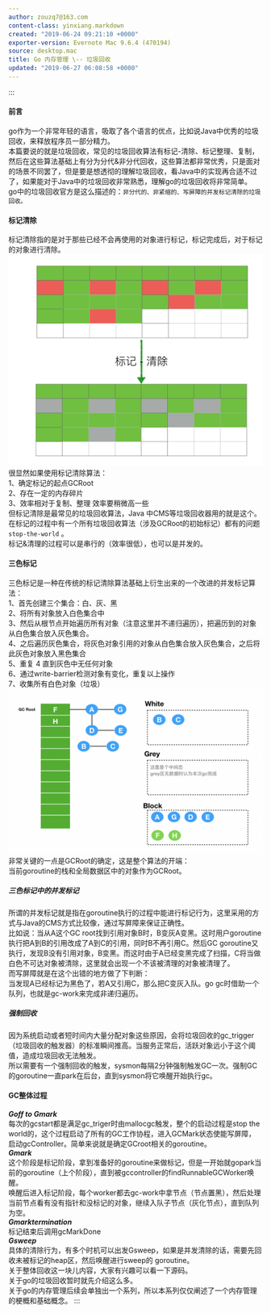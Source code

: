 ```yaml
---
author: zouzq7@163.com
content-class: yinxiang.markdown
created: "2019-06-24 09:21:10 +0000"
exporter-version: Evernote Mac 9.6.4 (470194)
source: desktop.mac
title: Go 内存管理 \-- 垃圾回收
updated: "2019-06-27 06:08:58 +0000"
---
```


:::  
#### 前言  

go作为一个非常年轻的语言，吸取了各个语言的优点，比如说Java中优秀的垃圾回收，来释放程序员一部分精力。\
本篇要说的就是垃圾回收，常见的垃圾回收算法有标记-清除、标记整理、复制，然后在这些算法基础上有分为分代&非分代回收，这些算法都非常优秀，只是面对的场景不同罢了，但是要是想透彻的理解垃圾回收，看Java中的实现再合适不过了，如果能对于Java中的垃圾回收非常熟悉，理解go的垃圾回收将非常简单。\
go中的垃圾回收官方是这么描述的：`非分代的、非紧缩的、写屏障的并发标记清除的垃圾回收。` 

#### 标记清除  

标记清除指的是对于那些已经不会再使用的对象进行标记，标记完成后，对于标记的对象进行清除。\
![](Go%20%E5%86%85%E5%AD%98%E7%AE%A1%E7%90%86%20--%20%E5%9E%83%E5%9C%BE%E5%9B%9E%E6%94%B6.resources/E55C0F61-E735-44C0-8C1E-D75E2888837E.png) 
 \
很显然如果使用标记清除算法：\
1、确定标记的起点GCRoot\
2、存在一定的内存碎片\
3、效率相对于复制、整理 效率要稍微高一些\
但标记清除是最常见的垃圾回收算法，Java 中CMS等垃圾回收器用的就是这个。\
在标记的过程中有一个所有垃圾回收算法（涉及GCRoot的初始标记）都有的问题`stop-the-world` 。\
标记&清理的过程可以是串行的（效率很低），也可以是并发的。

#### 三色标记  

三色标记是一种在传统的标记清除算法基础上衍生出来的一个改进的并发标记算法：\
1、首先创建三个集合：白、灰、黑\
2、将所有对象放入白色集合中\
3、然后从根节点开始遍历所有对象（注意这里并不递归遍历），把遍历到的对象从白色集合放入灰色集合。\
4、之后遍历灰色集合，将灰色对象引用的对象从白色集合放入灰色集合，之后将此灰色对象放入黑色集合\
5、重复 4 直到灰色中无任何对象\
6、通过write-barrier检测对象有变化，重复以上操作\
7、收集所有白色对象（垃圾）\
![](Go%20%E5%86%85%E5%AD%98%E7%AE%A1%E7%90%86%20--%20%E5%9E%83%E5%9C%BE%E5%9B%9E%E6%94%B6.resources/7D22E452-8071-474C-A7C9-3D943766B304.png) 
 \
非常关键的一点是GCRoot的确定，这是整个算法的开端：\
当前goroutine的栈和全局数据区中的对象作为GCRoot。

##### 三色标记中的并发标记  

所谓的并发标记就是指在goroutine执行的过程中能进行标记行为，这里采用的方式与Java的CMS方式比较像，通过写屏障来保证正确性。\
比如说：当从A这个GC
root找到引用对象B时，B变灰A变黑。这时用户goroutine执行把A到B的引用改成了A到C的引用，同时B不再引用C。然后GC
goroutine又执行，发现B没有引用对象，B变黑。而这时由于A已经变黑完成了扫描，C将当做白色不可达对象被清除，这里就会出现一个不该被清理的对象被清理了。\
而写屏障就是在这个出错的地方做了下判断：\
当发现A已经标记为黑色了，若A又引用C，那么把C变灰入队。go
gc时借助一个队列，也就是gc-work来完成非递归遍历。

##### 强制回收  

因为系统启动或者短时间内大量分配对象这些原因，会将垃圾回收的gc_trigger（垃圾回收的触发器）的标准瞬间推高。当服务正常后，活跃对象远小于这个阈值，造成垃圾回收无法触发。\
所以需要有一个强制回收的触发，sysmon每隔2分钟强制触发GC一次。强制GC的goroutine一直park在后台，直到sysmon将它唤醒开始执行gc。

#### GC整体过程  

***Goff to Gmark***\
每次的gcstart都是满足gc_triger时由mallocgc触发，整个的启动过程是stop the
world的，这个过程启动了所有的GC工作协程，进入GCMark状态使能写屏障，启动gcController。简单来说就是确定GCroot相关的goroutine。\
***Gmark***\
这个阶段是标记阶段，拿到准备好的goroutine来做标记，但是一开始就gopark当前的goroutine（上个阶段），直到被gccontroller的findRunnableGCWorker唤醒。\
唤醒后进入标记阶段，每个worker都去gc-work中拿节点（节点置黑），然后处理当前节点看有没有指针和没标记的对象，继续入队子节点（灰化节点），直到队列为空。\
***Gmarktermination***\
标记结束后调用gcMarkDone\
***Gsweep***\
具体的清除行为，有多个时机可以出发Gsweep，如果是并发清除的话，需要先回收未被标记的heap区，然后唤醒进行sweep的
goroutine。\
关于整体回收这一块儿内容，大家有兴趣可以看一下源码。\
关于go的垃圾回收暂时就先介绍这么多。\
关于go的内存管理后续会单独出一个系列，所以本系列仅仅阐述了一个内存管理的梗概和基础概念。
:::

 
